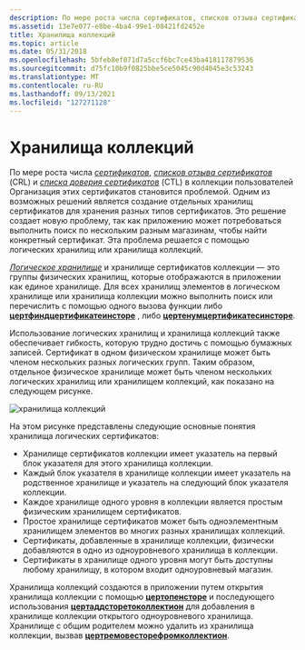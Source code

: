 ```yaml
---
description: По мере роста числа сертификатов, списков отзыва сертификатов (CRL) и списка доверия сертификатов (CTL) в коллекции пользователей Организация этих сертификатов становится проблемой.
ms.assetid: 13e7e077-e8be-4ba4-99e1-08421fd2452e
title: Хранилища коллекций
ms.topic: article
ms.date: 05/31/2018
ms.openlocfilehash: 5bfeb8ef071d7a5ccf6bc7ce43ba418117879536
ms.sourcegitcommit: d75fc10b9f0825bbe5ce5045c90d4045e3c53243
ms.translationtype: MT
ms.contentlocale: ru-RU
ms.lasthandoff: 09/13/2021
ms.locfileid: "127271128"
---
```

# <a name="collection-stores"></a>Хранилища коллекций

По мере роста числа [*сертификатов*](../secgloss/c-gly.md), [*списков отзыва сертификатов*](../secgloss/c-gly.md) (CRL) и [*списка доверия сертификатов*](../secgloss/c-gly.md) (CTL) в коллекции пользователей Организация этих сертификатов становится проблемой. Одним из возможных решений является создание отдельных хранилищ сертификатов для хранения разных типов сертификатов. Это решение создает новую проблему, так как приложению может потребоваться выполнить поиск по нескольким разным магазинам, чтобы найти конкретный сертификат. Эта проблема решается с помощью логических хранилищ или хранилища коллекций.

[*Логическое хранилище*](../secgloss/l-gly.md) и хранилище сертификатов коллекции — это группы физических хранилищ, которые отображаются в приложении как единое хранилище. Для всех хранилищ элементов в логическом хранилище или хранилища коллекции можно выполнить поиск или перечислить с помощью одного вызова функции либо [**цертфиндцертификатеинсторе**](/windows/desktop/api/Wincrypt/nf-wincrypt-certfindcertificateinstore) , либо [**цертенумцертификатесинсторе**](/windows/desktop/api/Wincrypt/nf-wincrypt-certenumcertificatesinstore).

Использование логических хранилищ и хранилища коллекций также обеспечивает гибкость, которую трудно достичь с помощью бумажных записей. Сертификат в одном физическом хранилище может быть членом нескольких разных логических групп. Таким образом, отдельное физическое хранилище может быть членом нескольких логических хранилищ или хранилищем коллекций, как показано на следующем рисунке.

![хранилища коллекций](images/mancert.png)

На этом рисунке представлены следующие основные понятия хранилища логических сертификатов:

-   Хранилище сертификатов коллекции имеет указатель на первый блок указателя для этого хранилища коллекции.
-   Каждый блок указателя в хранилище коллекции имеет указатель на родственное хранилище и указатель на следующий блок указателя коллекции.
-   Каждое хранилище одного уровня в коллекции является простым физическим хранилищем сертификатов.
-   Простое хранилище сертификатов может быть одноэлементным хранилищем элементов во многих разных хранилищах коллекций.
-   Сертификаты, добавленные в хранилище коллекции, физически добавляются в одно из одноуровневого хранилища в коллекции.
-   Сертификаты в хранилище одного уровня могут быть доступны любому хранилищу, в котором входит одноуровневый магазин.

Хранилища коллекций создаются в приложении путем открытия хранилища коллекции с помощью [**цертопенсторе**](/windows/desktop/api/Wincrypt/nf-wincrypt-certopenstore) и последующего использования [**цертаддсторетоколлектион**](/windows/desktop/api/Wincrypt/nf-wincrypt-certaddstoretocollection) для добавления в хранилище коллекции открытого одноуровневого хранилища. Хранилище с общим родителем можно удалить из хранилища коллекции, вызвав [**цертремовесторефромколлектион**](/windows/desktop/api/Wincrypt/nf-wincrypt-certremovestorefromcollection).

 

 
